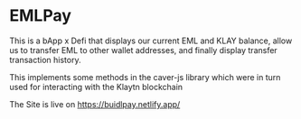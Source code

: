 # EMLPay
This is a bApp x Defi that displays our current EML and KLAY balance, allow us to transfer EML to other wallet addresses, and finally display transfer transaction history. 

This implements some methods in the caver-js library which were in turn used for interacting with the Klaytn blockchain

The Site is live on https://buidlpay.netlify.app/

